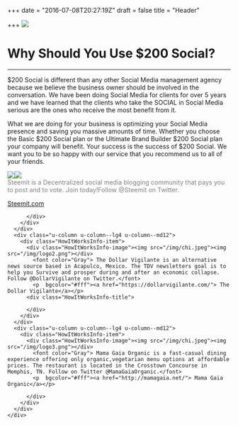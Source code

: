 +++
date = "2016-07-08T20:27:19Z"
draft = false
title = "Header"

+++
        <img src="img/barra.jpg"   >

# Why Should You Use $200 Social?

***

$200 Social is different than any other Social Media management agency because we believe the business owner should be involved in the conversation. We have been doing Social Media for clients for over 5 years and we have learned that the clients who take the SOCIAL in Social Media serious are the ones who receive the most benefit from it.


What we are doing for your business is optimizing your Social Media presence and saving you massive amounts of time. Whether you choose the Basic $200 Social plan or the Ultimate Brand Builder $200 Social plan your company will benefit. Your success is the success of $200 Social. We want you to be so happy with our service that you recommend us to all of your friends.

 
<div class="HowItWorks">
    <div class="u-row">
      <div class="u-column u-column--lg4 u-column--md16">
        <div class="HowItWorksInfo-item">
          <div class="HowItWorksInfo-image"><img src="/img/chi.jpeg"><img src="/img/logo1.png"></div>
            <font color="Gray">Steemit is a Decentralized social media blogging community that pays you to post and to vote. Join today!Follow @Steemit on Twitter. </font>
            <p  bgcolor="#C0C0C0"> <a href="https://steemit.com/"> Steemit.com</a> </p>
          <div class="HowItWorksInfo-title">

          </div>
        </div>
      </div>
      <div class="u-column u-column--lg4 u-column--md12">
        <div class="HowItWorksInfo-item">
          <div class="HowItWorksInfo-image"><img src="/img/chi.jpeg"><img src="/img/logo2.png"></div>
            <font color="Gray"> The Dollar Vigilante is an alternative news source based in Acapulco, Mexico. The TDV newsletters goal is to help you Survive and prosper during and after an economic collapse. Follow @DollarVigilante on Twitter.</font>
            <p  bgcolor="#fff"><a href="https://dollarvigilante.com/"> The Dollar Vigilante</a></p>
          <div class="HowItWorksInfo-title">

          </div>
        </div>
      </div>
      <div class="u-column u-column--lg4 u-column--md12">
        <div class="HowItWorksInfo-item">
          <div class="HowItWorksInfo-image"><img src="/img/chi.jpeg"><img src="/img/logo3.png"></div>
            <font color="Gray"> Mama Gaia Organic is a fast-casual dining experience offering only organic,vegetarian menu options at affordable prices. The restaurant is located in the Crosstown Concourse in Memphis, TN. Follow on Twitter @MamaGaiaOrganic.</font>
            <p  bgcolor="#fff"><a href="http://mamagaia.net/"> Mama Gaia Organic</a></p>

          </div>
        </div>
      </div>
    </div>
  </div>
</div>
